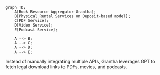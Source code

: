 ```mermaid
graph TD;
    A[Book Resource Aggregator-Grantha];
    B[Physical Rental Services on Deposit-based model];
    C[PDF Service];
    D[Video Service];
    E[Podcast Service];

    A --> B;
    A --> C;
    A --> D;
    A --> E;
```
Instead of manually integrating multiple APIs, Grantha leverages GPT to fetch legal download links to PDFs, movies, and podcasts.
